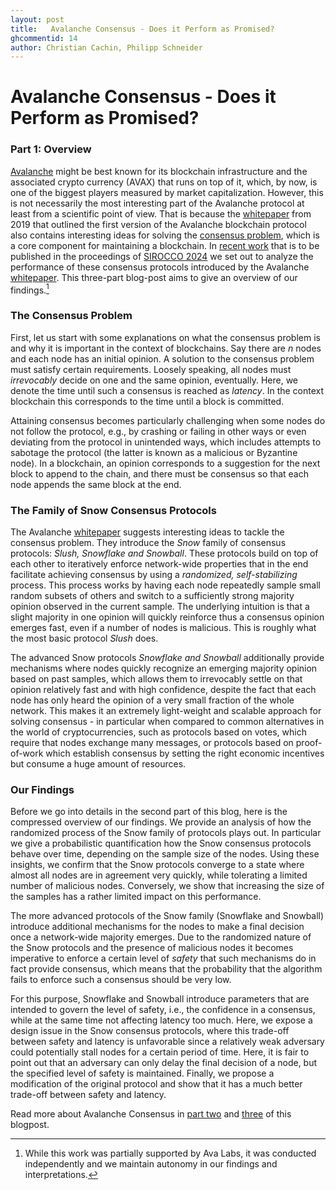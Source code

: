 ```yaml
---
layout: post
title:   Avalanche Consensus - Does it Perform as Promised?
ghcommentid: 14
author: Christian Cachin, Philipp Schneider
---
```


# Avalanche Consensus - Does it Perform as Promised?

###  Part 1: Overview

[Avalanche](https://www.avax.network) might be best known for its blockchain infrastructure and the associated crypto currency (AVAX) that runs on top of it, which, by now, is one of the biggest players measured by market capitalization. However, this is not necessarily the most interesting part of the Avalanche protocol at least from a scientific point of view. That is because the [whitepaper](https://arxiv.org/pdf/1906.08936.pdf) from 2019 that outlined the first version of the Avalanche blockchain protocol also contains interesting ideas for solving the [consensus problem](https://decentralizedthoughts.github.io/start-here/), which is a core component for maintaining a blockchain. In [recent work](https://arxiv.org/pdf/2401.02811.pdf) that is to be published in the proceedings of [SIROCCO 2024](http://sirocco2024.di.unisa.it) we set out to analyze the performance of these consensus protocols introduced by the Avalanche [whitepaper](https://arxiv.org/pdf/1906.08936.pdf). This three-part blog-post aims to give an overview of our findings.[^1]

[^1]: While this work was partially supported by Ava Labs, it was conducted independently and we maintain autonomy in our findings and interpretations.

### The Consensus Problem

First, let us start with some explanations on what the consensus problem is and why it is important in the context of blockchains. Say there are *n* nodes and each node has an initial opinion. A solution to the consensus problem must satisfy certain requirements. Loosely speaking, all nodes must *irrevocably* decide on one and the same opinion, eventually. Here, we denote the time until such a consensus is reached as *latency*. In the context blockchain this corresponds to the time until a block is committed.

Attaining consensus becomes particularly challenging when some nodes do not follow the protocol, e.g., by crashing or failing in other ways or even deviating from the protocol in unintended ways, which includes attempts to sabotage the protocol (the latter is known as a malicious or Byzantine node). In a blockchain, an opinion corresponds to a suggestion for the next block to append to the chain, and there must be consensus so that each node appends the same block at the end.

### The Family of Snow Consensus Protocols

The Avalanche [whitepaper](https://arxiv.org/pdf/1906.08936.pdf) suggests interesting ideas to tackle the consensus problem. They introduce the *Snow* family of consensus protocols: *Slush, Snowflake and Snowball*. These protocols build on top of each other to iteratively enforce network-wide properties that in the end facilitate achieving  consensus by using a *randomized, self-stabilizing* process. This process works by having each node repeatedly sample small random subsets of others and switch to a sufficiently strong majority opinion observed in the current sample. The underlying intuition is that a slight majority in one opinion will quickly reinforce thus a consensus opinion emerges fast, even if a number of nodes is malicious. This is roughly what the most basic protocol *Slush* does.

The advanced Snow protocols *Snowflake and Snowball* additionally provide mechanisms where nodes quickly recognize an emerging majority opinion based on past samples, which allows them to irrevocably settle on that opinion relatively fast and with high confidence, despite the fact that each node has only heard the opinion of a very small fraction of the whole network. This makes it an extremely light-weight and scalable approach for solving consensus - in particular when compared to common alternatives in the world of cryptocurrencies, such as protocols based on votes, which require that nodes exchange many messages, or protocols based on proof-of-work which establish consensus by setting the right economic incentives but consume a huge amount of resources.

### Our Findings

Before we go into details in the second part of this blog, here is the compressed overview of our findings. We provide an analysis of how the randomized process of the Snow family of protocols plays out. In particular we give a probabilistic quantification how the Snow consensus protocols behave over time, depending on the sample size of the nodes. Using these insights, we confirm that the Snow protocols converge to a state where almost all nodes are in agreement very quickly, while tolerating a limited number of malicious nodes. Conversely, we show that increasing the size of the samples has a rather limited impact on this performance.

The more advanced protocols of the Snow family (Snowflake and Snowball) introduce additional mechanisms for the nodes to make a final decision once a network-wide majority emerges. Due to the randomized nature of the Snow protocols and the presence of malicious nodes it becomes imperative to enforce a certain level of *safety* that such mechanisms do in fact provide consensus, which means that the probability that the algorithm fails to enforce such a consensus should be very low.

For this purpose, Snowflake and Snowball introduce parameters that are intended to govern the level of safety, i.e., the confidence in a consensus, while at the same time not affecting latency too much. Here, we expose a design issue in the Snow consensus protocols, where this trade-off between safety and latency is unfavorable since a relatively weak adversary could potentially stall nodes for a certain period of time. Here, it is fair to point out that an adversary can only delay the final decision of a node, but the specified level of safety is maintained. Finally, we propose a modification of the original protocol and show that it has a much better trade-off between safety and latency.

Read more about Avalanche Consensus in [part two](https://cryptobern.github.io/snow_part2/) and [three](https://cryptobern.github.io/snow_part3/) of this blogpost.